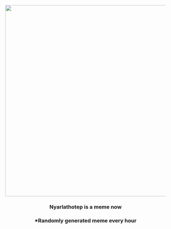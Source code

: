<p align="center">
        <img src="https://i.redd.it/9pozyl3du2n91.jpg" width="600" height="600">
        </p>
        <h3 align="center">Nyarlathotep is a meme now</h3>
        <h3 align="center">*Randomly generated meme every hour</h3>
    
